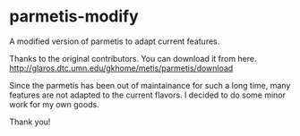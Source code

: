 # parmetis-modify
A modified version of parmetis to adapt current features.

Thanks to the original contributors. You can download it from here. 
http://glaros.dtc.umn.edu/gkhome/metis/parmetis/download

Since the parmetis has been out of maintainance for such a long time, many features are not adapted to the current flavors. I decided to do some minor work for my own goods.

Thank you!
